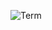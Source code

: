 ![Term](https://user-images.githubusercontent.com/86123187/135531545-6e4b15a5-3d9d-444a-8adb-087c59bf7d0c.jpg)
